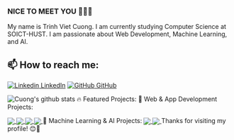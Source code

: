 ### NICE TO MEET YOU 👋👋👋
My name is Trinh Viet Cuong. I am currently studying Computer Science at SOICT-HUST.
I am passionate about Web Development, Machine Learning, and AI.<br>
## 📫 How to reach me: 

[![Linkedin](https://i.stack.imgur.com/gVE0j.png) LinkedIn](https://www.linkedin.com/in/trinh-viet-cuong-08110b259/) [![GitHub](https://i.stack.imgur.com/tskMh.png) GitHub](https://github.com/imvietcuongfrvietnam)



![Cuong's github stats](https://github-readme-stats-git-masterrstaa-rickstaa.vercel.app/api?username=imvietcuongfrvietnam&show_icons=true&theme=tokyonight&hide=contribs,prs,issues)
🔥 Featured Projects:
🚀 Web & App Development Projects:
<a href="https://github.com/imvietcuongfrvietnam/projectI">
  <!-- Change the `github-readme-stats.anuraghazra1.vercel.app` to `github-readme-stats.vercel.app`  -->
  <img align="center" src="https://github-readme-stats.anuraghazra1.vercel.app/api/pin/?username=imvietcuongfrvietnam&repo=projectI&theme=radical" />
</a>    
<a href="https://github.com/imvietcuongfrvietnam/PRJ-NMCNPM-20241">
  <!-- Change the `github-readme-stats.anuraghazra1.vercel.app` to `github-readme-stats.vercel.app`  -->
  <img align="center" src="https://github-readme-stats.anuraghazra1.vercel.app/api/pin/?username=imvietcuongfrvietnam&repo=PRJ-NMCNPM-20241&theme=gruvbox" />
</a>    
<a href="https://github.com/imvietcuongfrvietnam/projectCrossPlatform">
  <!-- Change the `github-readme-stats.anuraghazra1.vercel.app` to `github-readme-stats.vercel.app`  -->
  <img align="center" src="https://github-readme-stats.anuraghazra1.vercel.app/api/pin/?username=imvietcuongfrvietnam&repo=projectCrossPlatform&theme=dark" />
</a>

<a href="https://github.com/imvietcuongfrvietnam/projectWeb">
  <!-- Change the `github-readme-stats.anuraghazra1.vercel.app` to `github-readme-stats.vercel.app`  -->
  <img align="center" src="https://github-readme-stats.anuraghazra1.vercel.app/api/pin/?username=imvietcuongfrvietnam&repo=projectWeb&theme=onedark" />
</a>    
🤖 Machine Learning & AI Projects:
<a href="https://github.com/imvietcuongfrvietnam/projectII">
  <!-- Change the `github-readme-stats.anuraghazra1.vercel.app` to `github-readme-stats.vercel.app`  -->
  <img align="center" src="https://github-readme-stats.anuraghazra1.vercel.app/api/pin/?username=imvietcuongfrvietnam&repo=projectII&theme=merko" />
</a>
<a href="https://github.com/imvietcuongfrvietnam/DS">
  <!-- Change the `github-readme-stats.anuraghazra1.vercel.app` to `github-readme-stats.vercel.app`  -->
  <img align="center" src="https://github-readme-stats.anuraghazra1.vercel.app/api/pin/?username=imvietcuongfrvietnam&repo=DS&theme=cobalt" />
</a>
Thanks for visiting my profile! 😊🚀

